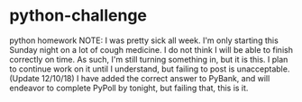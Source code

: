 # python-challenge
python homework
NOTE:
I was pretty sick all week. I'm only starting this Sunday night on a lot of cough medicine. I do not think I will be able to finish
correctly on time. As such, I'm still turning something in, but it is this. I plan to continue work on it until I understand, but failing
to post is unacceptable. (Update 12/10/18) I have added the correct answer to PyBank, and will endeavor to  complete PyPoll by tonight, but failing that, this is it.

